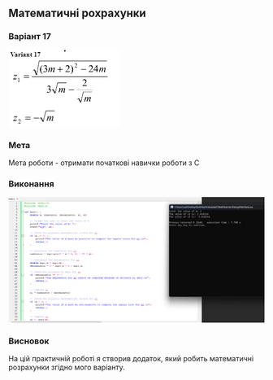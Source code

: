 ## Математичні рохрахунки

### Варіант 17

![img_1.png](img_1.png)

### Мета

Мета роботи - отримати початкові навички роботи з С

### Виконання

![img.png](img.png)

### Висновок

На цій практичній роботі я створив додаток, який робить математичні розрахунки згідно мого варіанту.
